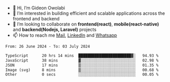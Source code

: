 - 👋 Hi, I’m Gideon Owolabi
- 👀 I’m interested in building efficient and scalable applications across the frontend and backend
- 💞️ I’m looking to collaborate on <b>frontend(react)</b>, <b>mobile(react-native)</b> and <b>backend(Nodejs, Laravel)</b> projects
- 📫 How to reach me <a href="mailto:gideoniyin2021@gmail.com">Mail</a>, <a href="https://www.linkedin.com/in/gideon-owolabi-9b667a232/">LinkedIn</a> and <a href="https://wa.me/2348055377085">Whatsapp</a>

<!---
gude1/gude1 is a ✨ special ✨ repository because its `README.md` (this file) appears on your GitHub profile.
You can click the Preview link to take a look at your changes.
--->

<!--START_SECTION:waka-->

```txt
From: 26 June 2024 - To: 03 July 2024

TypeScript      20 hrs 14 mins  ███████████████████████▓░   94.93 %
JavaScript      38 mins         ▓░░░░░░░░░░░░░░░░░░░░░░░░   02.98 %
JSON            17 mins         ▒░░░░░░░░░░░░░░░░░░░░░░░░   01.35 %
Image (svg)     8 mins          ▒░░░░░░░░░░░░░░░░░░░░░░░░   00.68 %
Other           0 secs          ░░░░░░░░░░░░░░░░░░░░░░░░░   00.05 %
```

<!--END_SECTION:waka-->

